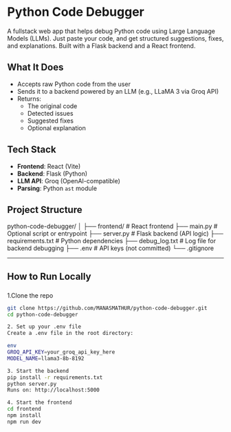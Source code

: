 #  Python Code Debugger

A fullstack web app that helps debug Python code using Large Language Models (LLMs). Just paste your code, and get structured suggestions, fixes, and explanations. Built with a Flask backend and a React frontend.



## What It Does

- Accepts raw Python code from the user
- Sends it to a backend powered by an LLM (e.g., LLaMA 3 via Groq API)
- Returns:
  - The original code
  - Detected issues
  - Suggested fixes
  - Optional explanation



##  Tech Stack

- **Frontend**: React (Vite)
- **Backend**: Flask (Python)
- **LLM API**: Groq (OpenAI-compatible)
- **Parsing**: Python `ast` module



##  Project Structure

python-code-debugger/
│
├── frontend/ # React frontend
├── main.py # Optional script or entrypoint
├── server.py # Flask backend (API logic)
├── requirements.txt # Python dependencies
├── debug_log.txt # Log file for backend debugging
├── .env # API keys (not committed)
└── .gitignore



---

##  How to Run Locally

### 
1.Clone the repo
```bash
git clone https://github.com/MANASMATHUR/python-code-debugger.git
cd python-code-debugger

2. Set up your .env file
Create a .env file in the root directory:

env
GROQ_API_KEY=your_groq_api_key_here
MODEL_NAME=llama3-8b-8192

3. Start the backend
pip install -r requirements.txt
python server.py
Runs on: http://localhost:5000

4. Start the frontend
cd frontend
npm install
npm run dev
